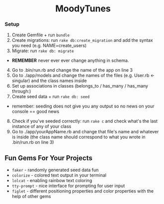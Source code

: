 <h1 align="center">MoodyTunes</h1>

### Setup
1. Create Gemfile + run `bundle`
2. Create migrations: run `rake db:create_migration` and add the syntax you need (e.g. NAME=create_users)
3. Migrate: run `rake db: migrate`
* **REMEMBER** never ever ever change anything in schema.
4. Go to .bin/run.rb and change the name of the app on line 3
5. Go to ./app/models and change the names of the files (e.g. User.rb <- singular) and the class names inside
6. Set up associations in classes (belongs_to / has_many / has_many through:)
7. Create seed data + run `rake db: seed`
* remember: seeding does not give you any output so no news on your console == good news
8. Check if you've seeded correctly: run `rake c` and check what's the last instance of any of your class 
9. Go to ./app/yourAppName.rb and change that file's name and whatever is inside (the class name should correspond to what you wrote in .bin/run.rb on line 3)

## Fun Gems For Your Projects
- `faker` - randomly generated seed data fun
- `colorize` - colored text output in your terminal
- `lolcat` - enabling rainbow text coloring
- `tty-prompt` - nice interface for prompting for user input
- `figlet` - different positioning properties and color properties with the help of other gems

